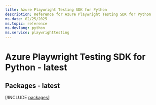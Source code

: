 ```yaml
---
title: Azure Playwright Testing SDK for Python
description: Reference for Azure Playwright Testing SDK for Python
ms.date: 02/25/2025
ms.topic: reference
ms.devlang: python
ms.service: playwrighttesting
---
```

# Azure Playwright Testing SDK for Python - latest
## Packages - latest
[!INCLUDE [packages](playwright-testing-index.md)]